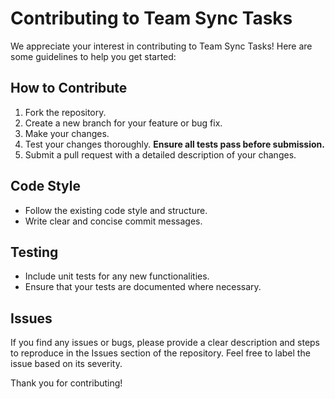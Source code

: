 # Contributing to Team Sync Tasks

We appreciate your interest in contributing to Team Sync Tasks! Here are some guidelines to help you get started:

## How to Contribute
1. Fork the repository.
2. Create a new branch for your feature or bug fix.
3. Make your changes.
4. Test your changes thoroughly. **Ensure all tests pass before submission.**
5. Submit a pull request with a detailed description of your changes.

## Code Style
- Follow the existing code style and structure.
- Write clear and concise commit messages.

## Testing
- Include unit tests for any new functionalities.
- Ensure that your tests are documented where necessary.

## Issues
If you find any issues or bugs, please provide a clear description and steps to reproduce in the Issues section of the repository. Feel free to label the issue based on its severity.

Thank you for contributing!